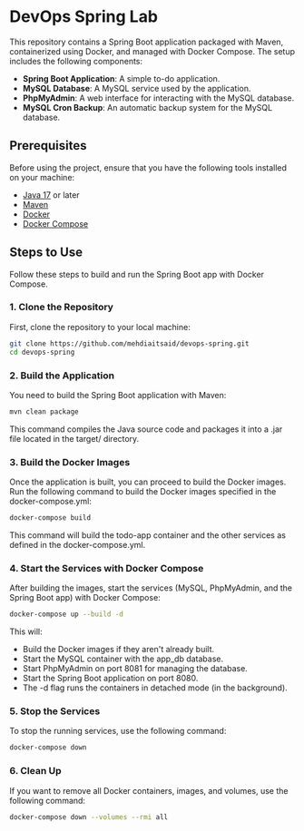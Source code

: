 # DevOps Spring Lab

This repository contains a Spring Boot application packaged with Maven, containerized using Docker, and managed with Docker Compose. The setup includes the following components:

- **Spring Boot Application**: A simple to-do application.
- **MySQL Database**: A MySQL service used by the application.
- **PhpMyAdmin**: A web interface for interacting with the MySQL database.
- **MySQL Cron Backup**: An automatic backup system for the MySQL database.

## Prerequisites

Before using the project, ensure that you have the following tools installed on your machine:

- [Java 17](https://adoptopenjdk.net/) or later
- [Maven](https://maven.apache.org/install.html)
- [Docker](https://www.docker.com/get-started)
- [Docker Compose](https://docs.docker.com/compose/install/)

## Steps to Use

Follow these steps to build and run the Spring Boot app with Docker Compose.

### 1. Clone the Repository

First, clone the repository to your local machine:

```bash
git clone https://github.com/mehdiaitsaid/devops-spring.git
cd devops-spring
```

### 2. Build the Application
You need to build the Spring Boot application with Maven:
```bash
mvn clean package
```
This command compiles the Java source code and packages it into a .jar file located in the target/ directory.

### 3. Build the Docker Images
Once the application is built, you can proceed to build the Docker images. Run the following command to build the Docker images specified in the docker-compose.yml:

```bash
docker-compose build
```
This command will build the todo-app container and the other services as defined in the docker-compose.yml.

### 4. Start the Services with Docker Compose
After building the images, start the services (MySQL, PhpMyAdmin, and the Spring Boot app) with Docker Compose:

```bash
docker-compose up --build -d
```
This will:

- Build the Docker images if they aren't already built.
- Start the MySQL container with the app_db database.
- Start PhpMyAdmin on port 8081 for managing the database.
- Start the Spring Boot application on port 8080.
- The -d flag runs the containers in detached mode (in the background).

### 5. Stop the Services
To stop the running services, use the following command:

```bash
docker-compose down
```

### 6. Clean Up
If you want to remove all Docker containers, images, and volumes, use the following command:

```bash
docker-compose down --volumes --rmi all
```

